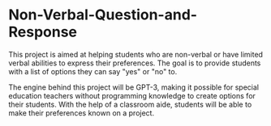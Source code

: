 # Non-Verbal-Question-and-Response

This project is aimed at helping students who are non-verbal or have limited verbal abilities to express their preferences. The goal is to provide students with a list of options they can say "yes" or "no" to.

The engine behind this project will be GPT-3, making it possible for special education teachers without programming knowledge to create options for their students. With the help of a classroom aide, students will be able to make their preferences known on a project.
